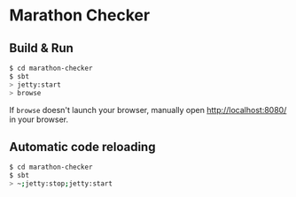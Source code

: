 # Marathon Checker #

## Build & Run ##

```sh
$ cd marathon-checker
$ sbt
> jetty:start
> browse
```

If `browse` doesn't launch your browser, manually open [http://localhost:8080/](http://localhost:8080/) in your browser.

## Automatic code reloading ##

```sh
$ cd marathon-checker
$ sbt
> ~;jetty:stop;jetty:start
```